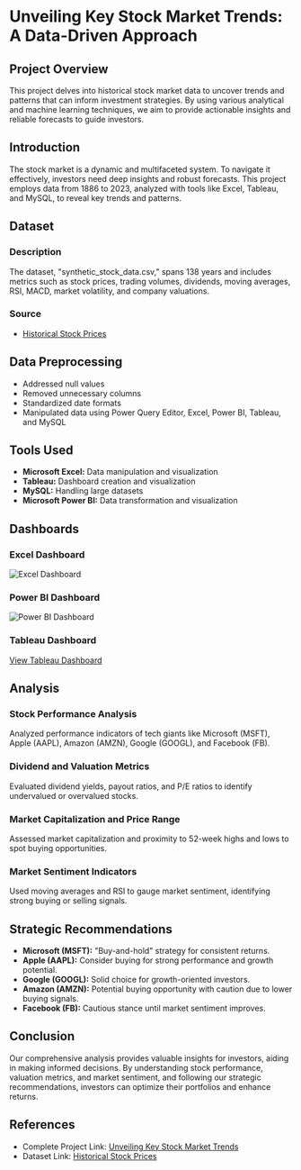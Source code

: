 # Unveiling Key Stock Market Trends: A Data-Driven Approach

## Project Overview
This project delves into historical stock market data to uncover trends and patterns that can inform investment strategies. By using various analytical and machine learning techniques, we aim to provide actionable insights and reliable forecasts to guide investors.

## Introduction
The stock market is a dynamic and multifaceted system. To navigate it effectively, investors need deep insights and robust forecasts. This project employs data from 1886 to 2023, analyzed with tools like Excel, Tableau, and MySQL, to reveal key trends and patterns.

## Dataset
### Description
The dataset, "synthetic_stock_data.csv," spans 138 years and includes metrics such as stock prices, trading volumes, dividends, moving averages, RSI, MACD, market volatility, and company valuations.

### Source
- [Historical Stock Prices](https://www.kaggle.com/datasets/rohanrao/nifty50-stock-market-data)

## Data Preprocessing
- Addressed null values
- Removed unnecessary columns
- Standardized date formats
- Manipulated data using Power Query Editor, Excel, Power BI, Tableau, and MySQL

## Tools Used
- **Microsoft Excel:** Data manipulation and visualization
- **Tableau:** Dashboard creation and visualization
- **MySQL:** Handling large datasets
- **Microsoft Power BI:** Data transformation and visualization

## Dashboards
### Excel Dashboard
![Excel Dashboard](image_link)

### Power BI Dashboard
![Power BI Dashboard](image_link)

### Tableau Dashboard
[View Tableau Dashboard](https://public.tableau.com/profile/tableau_link)

## Analysis
### Stock Performance Analysis
Analyzed performance indicators of tech giants like Microsoft (MSFT), Apple (AAPL), Amazon (AMZN), Google (GOOGL), and Facebook (FB).

### Dividend and Valuation Metrics
Evaluated dividend yields, payout ratios, and P/E ratios to identify undervalued or overvalued stocks.

### Market Capitalization and Price Range
Assessed market capitalization and proximity to 52-week highs and lows to spot buying opportunities.

### Market Sentiment Indicators
Used moving averages and RSI to gauge market sentiment, identifying strong buying or selling signals.

## Strategic Recommendations
- **Microsoft (MSFT):** "Buy-and-hold" strategy for consistent returns.
- **Apple (AAPL):** Consider buying for strong performance and growth potential.
- **Google (GOOGL):** Solid choice for growth-oriented investors.
- **Amazon (AMZN):** Potential buying opportunity with caution due to lower buying signals.
- **Facebook (FB):** Cautious stance until market sentiment improves.

## Conclusion
Our comprehensive analysis provides valuable insights for investors, aiding in making informed decisions. By understanding stock performance, valuation metrics, and market sentiment, and following our strategic recommendations, investors can optimize their portfolios and enhance returns.

## References
- Complete Project Link: [Unveiling Key Stock Market Trends](https://analytixedge.blogspot.com/2024/08/unveiling-key-stock-market-trends-data.html)
- Dataset Link: [Historical Stock Prices](https://www.kaggle.com/datasets/rohanrao/nifty50-stock-market-data)
